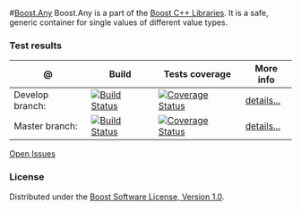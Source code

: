 #[Boost.Any](http://boost.org/libs/any)
Boost.Any is a part of the [Boost C++ Libraries](http://github.com/boostorg). It is a safe, generic container for single values of different value types.

### Test results

@               | Build         | Tests coverage | More info
----------------|-------------- | -------------- |-----------
Develop branch: | [![Build Status](https://travis-ci.org/apolukhin/any.svg?branch=develop)](https://travis-ci.org/apolukhin/any)  | [![Coverage Status](https://coveralls.io/repos/apolukhin/any/badge.png?branch=develop)](https://coveralls.io/r/apolukhin/any?branch=develop) | [details...](http://www.boost.org/development/tests/develop/developer/any.html)
Master branch:  | [![Build Status](https://travis-ci.org/apolukhin/any.svg?branch=master)](https://travis-ci.org/apolukhin/any)  | [![Coverage Status](https://coveralls.io/repos/apolukhin/any/badge.png?branch=master)](https://coveralls.io/r/apolukhin/any?branch=master) | [details...](http://www.boost.org/development/tests/master/developer/any.html)


[Open Issues](https://svn.boost.org/trac/boost/query?status=!closed&component=any)

### License

Distributed under the [Boost Software License, Version 1.0](http://boost.org/LICENSE_1_0.txt).

